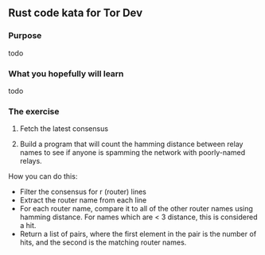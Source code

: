 ## Rust code kata for Tor Dev

### Purpose

todo

### What you hopefully will learn

todo

### The exercise

1. Fetch the latest consensus

2. Build a program that will count the hamming distance between relay names to
   see if anyone is spamming the network with poorly-named relays.

How you can do this:
  - Filter the consensus for r (router) lines
  - Extract the router name from each line
  - For each router name, compare it to all of the other router names using
    hamming distance. For names which are < 3 distance, this is considered a
    hit.
  - Return a list of pairs, where the first element in the pair is the number
    of hits, and the second is the matching router names.

